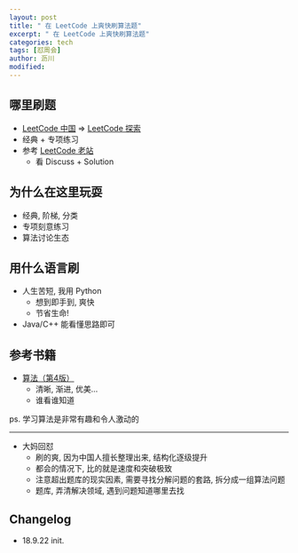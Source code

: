```yaml
---
layout: post
title: " 在 LeetCode 上爽快刷算法题"
excerpt: " 在 LeetCode 上爽快刷算法题"
categories: tech
tags: [怼周会]
author: 沥川
modified:
---
```


## 哪里刷题
- [LeetCode 中国](https://leetcode-cn.com/) => [LeetCode 探索](https://leetcode-cn.com/explore/)
- 经典 + 专项练习
- 参考 [LeetCode 老站](https://leetcode.com/)
    - 看 Discuss + Solution  

## 为什么在这里玩耍
- 经典, 阶梯, 分类
- 专项刻意练习
- 算法讨论生态

## 用什么语言刷
- 人生苦短, 我用 Python
    - 想到即手到, 爽快
    - 节省生命!
- Java/C++ 能看懂思路即可

## 参考书籍
- [算法（第4版）](https://book.douban.com/subject/19952400/)
    - 清晰, 渐进, 优美...
    - 谁看谁知道

ps. 学习算法是非常有趣和令人激动的

---
- 大妈回怼
    - 刷的爽, 因为中国人擅长整理出来, 结构化逐级提升
    - 都会的情况下, 比的就是速度和突破极致
    - 注意超出题库的现实因素, 需要寻找分解问题的套路, 拆分成一组算法问题
    - 题库, 弄清解决领域, 遇到问题知道哪里去找

## Changelog
* 18.9.22 init.

